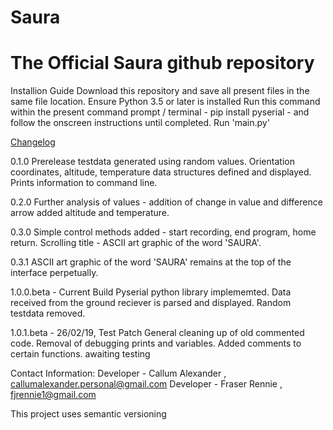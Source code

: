 # Saura
<h1>The Official Saura github repository</h1>

Installion Guide
Download this repository and save all present files in the same file location.
Ensure Python 3.5 or later is installed
Run this command within the present command prompt / terminal - pip install pyserial - and follow the onscreen instructions until completed.
Run 'main.py'

<u>Changelog</u>

0.1.0
Prerelease testdata generated using random values.
Orientation coordinates, altitude, temperature data structures defined and displayed.
Prints information to command line.

0.2.0
Further analysis of values - addition of change in value and difference arrow added altitude and temperature. 

0.3.0
Simple control methods added - start recording, end program, home return.
Scrolling title - ASCII art graphic of the word 'SAURA'.

0.3.1
ASCII art graphic of the word 'SAURA' remains at the top of the interface perpetually.

1.0.0.beta - Current Build
Pyserial python library implememted.
Data received from the ground reciever is parsed and displayed.
Random testdata removed.

1.0.1.beta - 26/02/19, Test Patch
General cleaning up of old commented code.
Removal of debugging prints and variables.
Added comments to certain functions.
awaiting testing

Contact Information:
Developer - Callum Alexander , callumalexander.personal@gmail.com
Developer - Fraser Rennie , fjrennie1@gmail.com

This project uses semantic versioning

